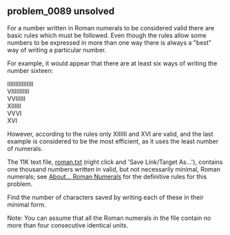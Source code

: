 ## problem_0089 unsolved
For a number written in Roman numerals to be considered valid there are basic
rules which must be followed. Even though the rules allow some numbers to be
expressed in more than one way there is always a "best" way of writing a
particular number.

For example, it would appear that there are at least six ways of writing the
number sixteen:

IIIIIIIIIIIIIIII  
VIIIIIIIIIII  
VVIIIIII  
XIIIIII  
VVVI  
XVI

However, according to the rules only XIIIIII and XVI are valid, and the last
example is considered to be the most efficient, as it uses the least number of
numerals.

The 11K text file, [roman.txt][1] (right click and 'Save Link/Target As...'),
contains one thousand numbers written in valid, but not necessarily minimal,
Roman numerals; see [About... Roman Numerals][2] for the definitive rules for
this problem.

Find the number of characters saved by writing each of these in their minimal
form.

Note: You can assume that all the Roman numerals in the file contain no more
than four consecutive identical units.

   [1]: project/resources/p089_roman.txt

   [2]: about=roman_numerals

